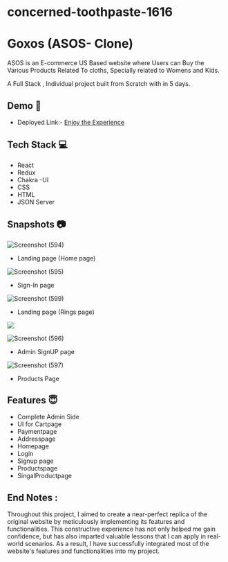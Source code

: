 # concerned-toothpaste-1616




# Goxos (ASOS- Clone)

ASOS is an E-commerce US Based website where Users can Buy the Various Products Related To cloths,
Specially related to Womens and Kids.

A Full Stack , Individual project built from Scratch with in 5 days.


## Demo  🎥

- Deployed Link:- [Enjoy the Experience](https://goxox.netlify.app/)

## Tech Stack 💻

- React
- Redux
- Chakra -UI
- CSS
- HTML
- JSON Server


## Snapshots :camera:

![Screenshot (594)](https://github.com/SG-Kolipyaka/concerned-toothpaste-1616/assets/113519884/8d1bd0e5-0926-4753-9ccf-6ff8220fd21d)

* Landing page (Home page) 

![Screenshot (595)](https://github.com/SG-Kolipyaka/concerned-toothpaste-1616/assets/113519884/1c1eb9b4-7954-4d68-9c7a-28462081facf)



* Sign-In page
 

![Screenshot (599)](https://github.com/SG-Kolipyaka/concerned-toothpaste-1616/assets/113519884/1e9d608d-88e4-4d60-91fd-213ea9f435c6)


* Landing page (Rings page) 



<img src="./Frontend/infinity-stone/src/ImageData/earrings.png"/>



![Screenshot (596)](https://github.com/SG-Kolipyaka/concerned-toothpaste-1616/assets/113519884/d9fe88fe-b308-4d76-bffe-98d7b3d3cd4d)

* Admin SignUP page



![Screenshot (597)](https://github.com/SG-Kolipyaka/concerned-toothpaste-1616/assets/113519884/58e5e9f5-62a1-448c-9f04-5aa0ad26cb35)


* Products Page



## Features  😇
-   Complete Admin Side
-   UI for Cartpage 
-   Paymentpage 
-   Addresspage 
-   Homepage
-   Login
-   Signup page
-   Productspage
-   SingalProductpage



## End Notes :

Throughout this project, I aimed to create a near-perfect replica of the original website by meticulously implementing its features and functionalities. This constructive experience has not only helped me gain confidence, but has also imparted valuable lessons that I can apply in real-world scenarios. As a result, I have successfully integrated most of the website's features and functionalities into my project.
